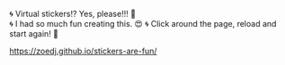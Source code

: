 :cyclone: Virtual stickers:interrobang: Yes, please!!! :100:  
:cyclone: I had so much fun creating this. :heart_eyes:
:cyclone: Click around the page, reload and start again! :tada:

https://zoedj.github.io/stickers-are-fun/
